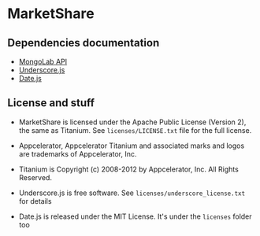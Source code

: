 # MarketShare

## Dependencies documentation
* [MongoLab API][mongo]
* [Underscore.js][underscore]
* [Date.js][date]

## License and stuff

* MarketShare is licensed under the Apache Public License (Version 2), the same as Titanium. See `licenses/LICENSE.txt` file for the full license.

* Appcelerator, Appcelerator Titanium and associated marks and logos are 
trademarks of Appcelerator, Inc.

* Titanium is Copyright (c) 2008-2012 by Appcelerator, Inc. All Rights Reserved.

* Underscore.js is free software. See `licenses/underscore_license.txt` for details

* Date.js is released under the MIT License. It's under the `licenses` folder too

[mongo]:http://support.mongolab.com/entries/20433053-rest-api-for-mongodb
[underscore]:http://underscorejs.org
[date]:http://code.google.com/p/datejs/wiki/APIDocumentation